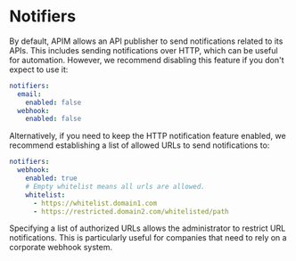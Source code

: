 # Notifiers

By default, APIM allows an API publisher to send notifications related to its APIs. This includes sending notifications over HTTP, which can be useful for automation. However, we recommend disabling this feature if you don't expect to use it:

```yaml
notifiers:
  email:
    enabled: false
  webhook:
    enabled: false
```

Alternatively, if you need to keep the HTTP notification feature enabled, we recommend establishing a list of allowed URLs to send notifications to:

```yaml
notifiers:
  webhook:
    enabled: true
    # Empty whitelist means all urls are allowed.
    whitelist:
      - https://whitelist.domain1.com
      - https://restricted.domain2.com/whitelisted/path
```

Specifying a list of authorized URLs allows the administrator to restrict URL notifications. This is particularly useful for companies that need to rely on a corporate webhook system.
